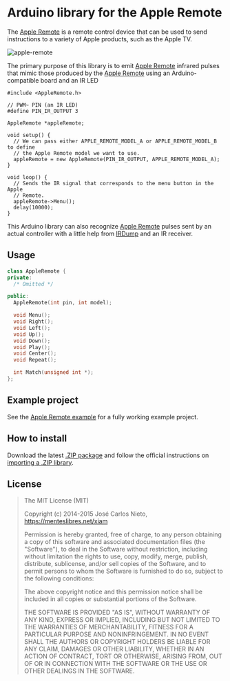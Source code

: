 # Arduino library for the Apple Remote

The [Apple Remote][1] is a remote control device that can be used to send
instructions to a variety of Apple products, such as the Apple TV.

![apple-remote](https://cloud.githubusercontent.com/assets/385670/8023793/26128b18-0ce0-11e5-8671-54fcc06c3e75.jpg)

The primary purpose of this library is to emit [Apple Remote][1] infrared
pulses that mimic those produced by the [Apple Remote][1] using an
Arduino-compatible board and an IR LED

```arduino
#include <AppleRemote.h>

// PWM~ PIN (an IR LED)
#define PIN_IR_OUTPUT 3

AppleRemote *appleRemote;

void setup() {
  // We can pass either APPLE_REMOTE_MODEL_A or APPLE_REMOTE_MODEL_B to define
  // the Apple Remote model we want to use.
  appleRemote = new AppleRemote(PIN_IR_OUTPUT, APPLE_REMOTE_MODEL_A);
}

void loop() {
  // Sends the IR signal that corresponds to the menu button in the Apple
  // Remote.
  appleRemote->Menu();
  delay(10000);
}
```

This Arduino library can also recognize [Apple Remote][1] pulses sent by an
actual controller with a little help from [IRDump][2] and an IR receiver.

## Usage

```c++
class AppleRemote {
private:
  /* Omitted */

public:
  AppleRemote(int pin, int model);

  void Menu();
  void Right();
  void Left();
  void Up();
  void Down();
  void Play();
  void Center();
  void Repeat();

  int Match(unsigned int *);
};
```

## Example project

See the [Apple Remote example][3] for a fully working example project.

## How to install

Download the latest [.ZIP package][4] and follow the official instructions on
[importing a .ZIP library][5].


## License

> The MIT License (MIT)
>
> Copyright (c) 2014-2015 José Carlos Nieto, https://menteslibres.net/xiam
>
> Permission is hereby granted, free of charge, to any person obtaining
> a copy of this software and associated documentation files (the
> "Software"), to deal in the Software without restriction, including
> without limitation the rights to use, copy, modify, merge, publish,
> distribute, sublicense, and/or sell copies of the Software, and to
> permit persons to whom the Software is furnished to do so, subject to
> the following conditions:
>
> The above copyright notice and this permission notice shall be
> included in all copies or substantial portions of the Software.
>
> THE SOFTWARE IS PROVIDED "AS IS", WITHOUT WARRANTY OF ANY KIND,
> EXPRESS OR IMPLIED, INCLUDING BUT NOT LIMITED TO THE WARRANTIES OF
> MERCHANTABILITY, FITNESS FOR A PARTICULAR PURPOSE AND
> NONINFRINGEMENT. IN NO EVENT SHALL THE AUTHORS OR COPYRIGHT HOLDERS BE
> LIABLE FOR ANY CLAIM, DAMAGES OR OTHER LIABILITY, WHETHER IN AN ACTION
> OF CONTRACT, TORT OR OTHERWISE, ARISING FROM, OUT OF OR IN CONNECTION
> WITH THE SOFTWARE OR THE USE OR OTHER DEALINGS IN THE SOFTWARE.

[1]: http://en.wikipedia.org/wiki/Apple_Remote
[2]: https://github.com/makerworkshop/arduino_irdump
[3]: examples/SendAndReceiveButtonCodes
[4]: https://github.com/makerworkshop/arduino_apple_remote/archive/master.zip
[5]: https://www.arduino.cc/en/Guide/Libraries
